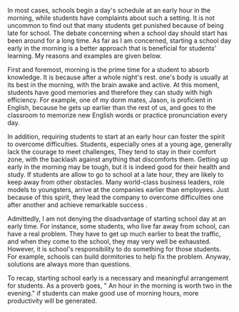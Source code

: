 In most cases, schools begin a day's schedule at an early hour in the morning, while students have complaints about such a setting. It is not uncommon to find out that many students get punished because of being late for school. The debate concerning when a school day should start has been around for a long time.  As far as I am concerned, starting a school  day early in the morning is a better approach that is beneficial for students' learning. My reasons and examples are given below.

First and foremost, morning is the prime time for a student to absorb knowledge. It is because after a whole night's rest. one's body is usually at its best in the morning, with the brain awake and active. At this moment, students have good memories and therefore they can study with high efficiency. For example, one of my dorm mates, Jason, is proficient in English, because he gets up earlier than the rest of us, and goes to the classroom to memorize new English words or practice pronunciation every day.

In addition, requiring students to start at an early hour can foster the spirit to overcome difficulties. Students, especially ones at a young age, generally lack the courage to meet challenges, They tend to stay in their comfort zone, with the backlash against anything that discomforts them. Getting up early in the morning may be tough, but it is indeed good for their health and study. If students are allow to go to school at a late hour, they are likely to keep away from other obstacles. Many world-class business leaders, role models to youngsters, arrive at the companies earlier than employees. Just because of this spirit, they lead the company to overcome difficulties one after another and achieve remarkable success .

Admittedly, I am not denying the disadvantage of starting school day at an early time. For instance, some students, who live far away from school, can have a real problem. They have to get up much earlier to beat the traffic, and when they come to the school, they may very well be exhausted. However, it is school's responsibility to do something for those students. For example, schools  can build dormitories to help fix the problem. Anyway, solutions are always more than questions.

To recap, starting school early is a necessary and meaningful arrangement for students. As a proverb goes, " An hour in the morning is worth two in the evening." if students can make good use of morning hours, more productivity will be generated.
